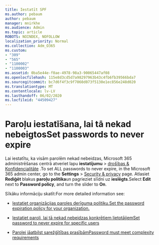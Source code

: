 ```yaml
---
title: Iestatīt SPF
ms.author: pebaum
author: pebaum
manager: mnirkhe
ms.audience: Admin
ms.topic: article
ROBOTS: NOINDEX, NOFOLLOW
localization_priority: Normal
ms.collection: Adm_O365
ms.custom:
- "309"
- "565"
- "1100002"
- "1100003"
ms.assetid: 0ba5e44e-f0ae-4978-98a3-90065447af08
ms.openlocfilehash: 115e8d3cd5d7a98297963b43c4fb6fb39566bda7
ms.sourcegitcommit: bc7d6f4f3c9f7060d073f5130e1ec856e248d020
ms.translationtype: MT
ms.contentlocale: lv-LV
ms.lasthandoff: 06/02/2020
ms.locfileid: "44509427"
---
```

# <a name="set-passwords-to-never-expire"></a><span data-ttu-id="c5b4e-102">Paroļu iestatīšana, lai tā nekad nebeigtos</span><span class="sxs-lookup"><span data-stu-id="c5b4e-102">Set passwords to never expire</span></span>

<span data-ttu-id="c5b4e-103">Lai iestatītu, ka visām parolēm nekad nebeidzas, Microsoft 365 administrēšanas centrā atveriet lapu **iestatījumu**  >  [drošības &amp; Konfidencialitāte](https://portal.office.com/adminportal/home#/settings/security) .</span><span class="sxs-lookup"><span data-stu-id="c5b4e-103">To set ALL passwords to never expire, in the Microsoft 365 admin center, go to the **Settings** > [Security &amp; privacy](https://portal.office.com/adminportal/home#/settings/security) page.</span></span> <span data-ttu-id="c5b4e-104">Atlasiet **Rediģēt** blakus **paroļu politika**un pagrieziet slīdni uz **ieslēgts**.</span><span class="sxs-lookup"><span data-stu-id="c5b4e-104">Select **Edit** next to **Password policy**, and turn the slider to **On**.</span></span>
  
<span data-ttu-id="c5b4e-105">Sīkāku informāciju skatīt:</span><span class="sxs-lookup"><span data-stu-id="c5b4e-105">For more detailed information see:</span></span> 

- [<span data-ttu-id="c5b4e-106">Iestatiet organizācijas paroles derīguma politiku.</span><span class="sxs-lookup"><span data-stu-id="c5b4e-106">Set the password expiration policy for your organization.</span></span>](https://docs.microsoft.com/microsoft-365/admin/manage/set-password-expiration-policy)
  
- [<span data-ttu-id="c5b4e-107">Iestatiet paroli, lai tā nekad nebeidzas konkrētiem lietotājiem</span><span class="sxs-lookup"><span data-stu-id="c5b4e-107">Set password to never expire for specific users</span></span>](https://docs.microsoft.com/microsoft-365/admin/add-users/set-password-to-never-expire)

- [<span data-ttu-id="c5b4e-108">Parolei jāatbilst sarežģītības prasībām</span><span class="sxs-lookup"><span data-stu-id="c5b4e-108">Password must meet complexity requirements</span></span>](https://docs.microsoft.com/windows/security/threat-protection/security-policy-settings/password-must-meet-complexity-requirements)
  